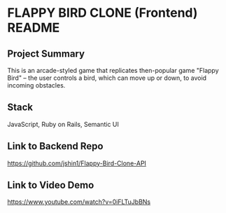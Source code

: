 # FLAPPY BIRD CLONE (Frontend) README

## Project Summary

This is an arcade-styled game that replicates then-popular game "Flappy Bird" – the user controls a bird, which can move up or down, to avoid incoming obstacles.

## Stack

JavaScript, Ruby on Rails, Semantic UI

## Link to Backend Repo

https://github.com/jshin1/Flappy-Bird-Clone-API

## Link to Video Demo

https://www.youtube.com/watch?v=0iFLTuJbBNs
